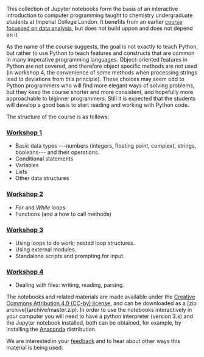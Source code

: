 This collection of Jupyter notebooks form the basis of an interactive introduction to computer programming taught to
chemistry undergraduate students at Imperial College London. It benefits from an earlier [course focussed on data analysis](https://github.com/imperialchem/python-data-viz-intro), but does not build uppon and does not depend on it.

As the name of the course suggests, the goal is not exactly to teach Python, but rather to use Python to teach
features and constructs that are common in many imperative programming languages. Object-oriented features in
Python are not covered, and therefore object specific methods are not used (in workshop 4, the convenience of some methods
when processing strings lead to deviations from this principle). These choices may seem odd to Python programmers
who will find more elegant ways of solving problems, but they keep the course shorter and more consistent, and hopefully
more approachable to biginner programmers. Still it is expected that the students will develop a good basis to start reading
and working with Python code.

The structure of the course is as follows:

### [Workshop 1](blob/master/prog_workshop1/prog_workshop1.ipynb)

* Basic data types ---numbers (integers, floating point, complex),  strings, booleans--- and their operations.
* Conditional statements
* Variables
* Lists
* Other data structures

### [Workshop 2](blob/master/prog_workshop2/prog_workshop2.ipynb)

* *For* and *While* loops
* Functions (and a how to call methods)

### [Workshop 3](blob/master/prog_workshop3/prog_workshop3.ipynb)

* Using loops to do work; nested loop structures.
* Using external modules.
* Standalone scripts and prompting for input.

### [Workshop 4](blob/master/prog_workshop4/prog_workshop4.ipynb)

* Dealing with files: writing, reading, parsing.

The notebooks and related materials are made available under the [Creative Commons Attribution 4.0 (CC-by) license](https://creativecommons.org/licenses/by/4.0/),
and can be downloaded as a [zip archive[(archive/master.zip). In order to use the notebooks interactively in your
computer you will need to have a python interpreter (version 3.x) and the Jupyter notebook installed, both can be obtained,
for example, by installing the [Anaconda](https://www.continuum.io/downloads) distribution.

We are interested in your [feedback](mailto:python@imperial.ac.uk) and to hear about other ways this material is being used.
